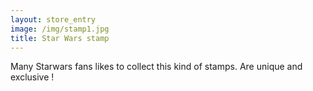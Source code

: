 ```yaml
---
layout: store_entry
image: /img/stamp1.jpg
title: Star Wars stamp
---
```

Many Starwars fans likes to collect this kind of stamps. Are unique and exclusive !

